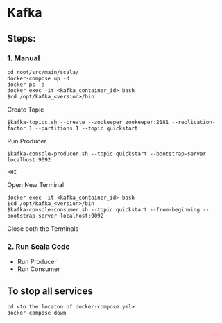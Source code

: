 # Kafka

## Steps:
### 1. Manual 
    
    cd root/src/main/scala/
    docker-compose up -d
    docker ps -a
    docker exec -it <kafka_container_id> bash
    $cd /opt/kafka_<version>/bin
Create Topic

    $kafka-topics.sh --create --zookeeper zookeeper:2181 --replication-factor 1 --partitions 1 --topic quickstart
Run Producer

    $kafka-console-producer.sh --topic quickstart --bootstrap-server localhost:9092

    >HI
    
Open New Terminal
    
    docker exec -it <kafka_container_id> bash
    $cd /opt/kafka_<version>/bin
    $kafka-console-consumer.sh --topic quickstart --from-beginning --bootstrap-server localhost:9092

Close both the Terminals
### 2. Run Scala Code
- Run Producer
- Run Consumer
    
## To stop all services

    cd <to the locaton of docker-compose.yml>
    docker-compose down
    
    
